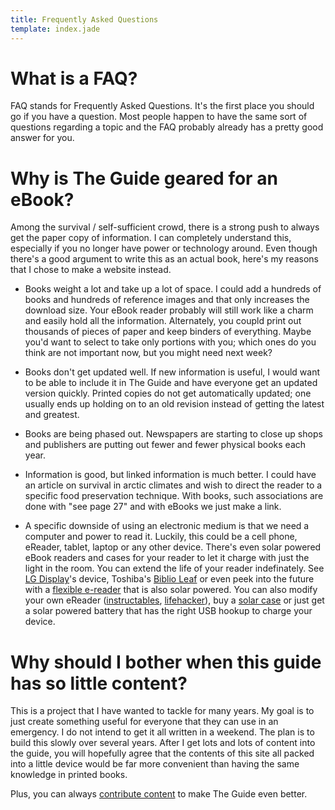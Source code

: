 ```yaml
---
title: Frequently Asked Questions
template: index.jade
---
```


What is a FAQ?
==============

FAQ stands for Frequently Asked Questions.  It's the first place you should go if you have a question.  Most people happen to have the same sort of questions regarding a topic and the FAQ probably already has a pretty good answer for you.


Why is The Guide geared for an eBook?
=====================================

Among the survival / self-sufficient crowd, there is a strong push to always get the paper copy of information.  I can completely understand this, especially if you no longer have power or technology around.  Even though there's a good argument to write this as an actual book, here's my reasons that I chose to make a website instead.

* Books weight a lot and take up a lot of space.  I could add a hundreds of books and hundreds of reference images and that only increases the download size.  Your eBook reader probably will still work like a charm and easily hold all the information.  Alternately, you coupld print out thousands of pieces of paper and keep binders of everything.  Maybe you'd want to select to take only portions with you; which ones do you think are not important now, but you might need next week?

* Books don't get updated well.  If new information is useful, I would want to be able to include it in The Guide and have everyone get an updated version quickly.  Printed copies do not get automatically updated; one usually ends up holding on to an old revision instead of getting the latest and greatest.

* Books are being phased out.  Newspapers are starting to close up shops and publishers are putting out fewer and fewer physical books each year.

* Information is good, but linked information is much better.  I could have an article on survival in arctic climates and wish to direct the reader to a specific food preservation technique.  With books, such associations are done with "see page 27" and with eBooks we just make a link.

* A specific downside of using an electronic medium is that we need a computer and power to read it.  Luckily, this could be a cell phone, eReader, tablet, laptop or any other device.  There's even solar powered eBook readers and cases for your reader to let it charge with just the light in the room.  You can extend the life of your reader indefinately.  See [LG Display]'s device, Toshiba's [Biblio Leaf] or even peek into the future with a [flexible e-reader] that is also solar powered.  You can also modify your own eReader ([instructables], [lifehacker]), buy a [solar case] or just get a solar powered battery that has the right USB hookup to charge your device.

[LG Display]: http://www.oled-display.net/solar-cell-e-book-from-lg-display/
[Biblio Leaf]: http://www.engadget.com/2010/10/19/kddi-tacks-solar-panel-onto-biblio-leaf-sp02-e-reader/
[flexible e-reader]: http://news.discovery.com/tech/flexible-e-reader-goes-unplugged-111103.html
[instructables]: http://www.instructables.com/id/Solar-charging-ereader/
[lifehacker]: http://lifehacker.com/5837718/make-your-ebook-reader-solar-powered
[solar case]: http://www.solarmio.com/en/solarkindlelightedcover.aspx

Why should I bother when this guide has so little content?
==========================================================

This is a project that I have wanted to tackle for many years.  My goal is to just create something useful for everyone that they can use in an emergency.  I do not intend to get it all written in a weekend.  The plan is to build this slowly over several years.  After I get lots and lots of content into the guide, you will hopefully agree that the contents of this site all packed into a little device would be far more convenient than having the same knowledge in printed books.

Plus, you can always [contribute content](contact.html) to make The Guide even better.
